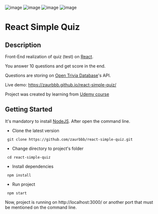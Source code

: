 ![image](https://img.shields.io/badge/React-20232A?style=for-the-badge&logo=react&logoColor=61DAFB)
![image](https://img.shields.io/badge/JavaScript-323330?style=for-the-badge&logo=javascript&logoColor=F7DF1E)
![image](https://img.shields.io/badge/HTML5-E34F26?style=for-the-badge&logo=html5&logoColor=white)
![image](https://img.shields.io/badge/CSS3-1572B6?style=for-the-badge&logo=css3&logoColor=white)

# React Simple Quiz

## Description

Front-End realization of quiz (test) on [React](https://reactjs.org/).

You answer 10 questions and get score in the end.

Questions are storing on [Open Trivia Database](https://opentdb.com/)'s API.

Live demo: https://zaurbbb.github.io/react-simple-quiz/

Project was created by learning from [Udemy course](https://www.udemy.com/course/react-for-beginner-quiz-react-app/?utm_source=adwords-learn&utm_medium=udemyads&utm_campaign=INTL-AW-PROS-TECH-RU-DSA-RU-RUS_._ci__._sl_RUS_._vi_TECH_._sd_All_._la_RU_._&utm_content=deal4584&utm_term=_._ag_79668233210_._ad_398194737486_._de_c_._dm__._pl__._ti_dsa-484476915510_._li_1009806_._pd__._&gclid=CjwKCAjwtKmaBhBMEiwAyINuwBPtZ-wcKQenFxc0QVx_72GgHpfFYtqMV8NsiZ3ANxPAZeKh8ZuIuhoCofoQAvD_BwE)

## Getting Started

It's mandatory to install [NodeJS](https://nodejs.org/en/download/). After open the command line.

- Clone the latest version
```
 git clone https://github.com/zaurbbb/react-simple-quiz.git
```
- Change directory to project's folder
```
 cd react-simple-quiz
```
- Install dependencies
```
 npm install
```
- Run project
```
 npm start
```
Now, project is running on http://localhost:3000/ or another port that must be mentioned on the command line.
